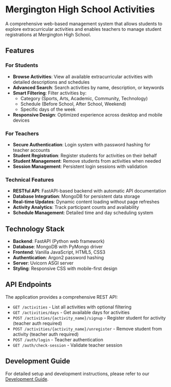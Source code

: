 # Mergington High School Activities

A comprehensive web-based management system that allows students to explore extracurricular activities and enables teachers to manage student registrations at Mergington High School.

## Features

### For Students
- **Browse Activities**: View all available extracurricular activities with detailed descriptions and schedules
- **Advanced Search**: Search activities by name, description, or keywords
- **Smart Filtering**: Filter activities by:
  - Category (Sports, Arts, Academic, Community, Technology)
  - Schedule (Before School, After School, Weekend)
  - Specific days of the week
- **Responsive Design**: Optimized experience across desktop and mobile devices

### For Teachers
- **Secure Authentication**: Login system with password hashing for teacher accounts
- **Student Registration**: Register students for activities on their behalf
- **Student Management**: Remove students from activities when needed
- **Session Management**: Persistent login sessions with validation

### Technical Features
- **RESTful API**: FastAPI-based backend with automatic API documentation
- **Database Integration**: MongoDB for persistent data storage
- **Real-time Updates**: Dynamic content loading without page refreshes
- **Activity Analytics**: Track participant counts and availability
- **Schedule Management**: Detailed time and day scheduling system

## Technology Stack

- **Backend**: FastAPI (Python web framework)
- **Database**: MongoDB with PyMongo driver  
- **Frontend**: Vanilla JavaScript, HTML5, CSS3
- **Authentication**: Argon2 password hashing
- **Server**: Uvicorn ASGI server
- **Styling**: Responsive CSS with mobile-first design

## API Endpoints

The application provides a comprehensive REST API:

- `GET /activities` - List all activities with optional filtering
- `GET /activities/days` - Get available days for activities
- `POST /activities/{activity_name}/signup` - Register student for activity (teacher auth required)
- `POST /activities/{activity_name}/unregister` - Remove student from activity (teacher auth required)
- `POST /auth/login` - Teacher authentication
- `GET /auth/check-session` - Validate teacher session

## Development Guide

For detailed setup and development instructions, please refer to our [Development Guide](../docs/how-to-develop.md).

